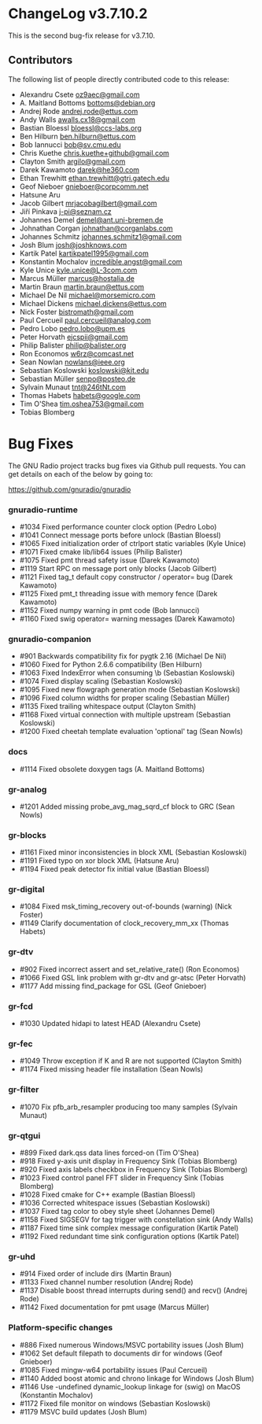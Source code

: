 ChangeLog v3.7.10.2
===================

This is the second bug-fix release for v3.7.10.

Contributors
------------

The following list of people directly contributed code to this
release:

* Alexandru Csete <oz9aec@gmail.com>
* A. Maitland Bottoms <bottoms@debian.org>
* Andrej Rode <andrej.rode@ettus.com>
* Andy Walls <awalls.cx18@gmail.com>
* Bastian Bloessl <bloessl@ccs-labs.org>
* Ben Hilburn <ben.hilburn@ettus.com>
* Bob Iannucci <bob@sv.cmu.edu>
* Chris Kuethe <chris.kuethe+github@gmail.com>
* Clayton Smith <argilo@gmail.com>
* Darek Kawamoto <darek@he360.com>
* Ethan Trewhitt <ethan.trewhitt@gtri.gatech.edu>
* Geof Nieboer <gnieboer@corpcomm.net>
* Hatsune Aru <email witheld>
* Jacob Gilbert <mrjacobagilbert@gmail.com>
* Jiří Pinkava <j-pi@seznam.cz>
* Johannes Demel <demel@ant.uni-bremen.de>
* Johnathan Corgan <johnathan@corganlabs.com>
* Johannes Schmitz <johannes.schmitz1@gmail.com>
* Josh Blum <josh@joshknows.com>
* Kartik Patel <kartikpatel1995@gmail.com>
* Konstantin Mochalov <incredible.angst@gmail.com>
* Kyle Unice <kyle.unice@L-3com.com>
* Marcus Müller <marcus@hostalia.de>
* Martin Braun <martin.braun@ettus.com>
* Michael De Nil <michael@morsemicro.com>
* Michael Dickens <michael.dickens@ettus.com>
* Nick Foster <bistromath@gmail.com>
* Paul Cercueil <paul.cercueil@analog.com>
* Pedro Lobo <pedro.lobo@upm.es>
* Peter Horvath <ejcspii@gmail.com>
* Philip Balister <philip@balister.org>
* Ron Economos <w6rz@comcast.net>
* Sean Nowlan <nowlans@ieee.org>
* Sebastian Koslowski <koslowski@kit.edu>
* Sebastian Müller <senpo@posteo.de>
* Sylvain Munaut <tnt@246tNt.com>
* Thomas Habets <habets@google.com>
* Tim O'Shea <tim.oshea753@gmail.com>
* Tobias Blomberg <email witheld>


Bug Fixes
=========

The GNU Radio project tracks bug fixes via Github pull requests.  You
can get details on each of the below by going to:

https://github.com/gnuradio/gnuradio


### gnuradio-runtime

* \#1034 Fixed performance counter clock option (Pedro Lobo)
* \#1041 Connect message ports before unlock (Bastian Bloessl)
* \#1065 Fixed initialization order of ctrlport static variables (Kyle Unice)
* \#1071 Fixed cmake lib/lib64 issues (Philip Balister)
* \#1075 Fixed pmt thread safety issue (Darek Kawamoto)
* \#1119 Start RPC on message port only blocks (Jacob Gilbert)
* \#1121 Fixed tag_t default copy constructor / operator= bug (Darek Kawamoto)
* \#1125 Fixed pmt_t threading issue with memory fence (Darek Kawamoto)
* \#1152 Fixed numpy warning in pmt code (Bob Iannucci)
* \#1160 Fixed swig operator= warning messages (Darek Kawamoto)


### gnuradio-companion

* \#901  Backwards compatibility fix for pygtk 2.16 (Michael De Nil)
* \#1060 Fixed for Python 2.6.6 compatibility (Ben Hilburn)
* \#1063 Fixed IndexError when consuming \b (Sebastian Koslowski)
* \#1074 Fixed display scaling (Sebastian Koslowski)
* \#1095 Fixed new flowgraph generation mode (Sebastian Koslowski)
* \#1096 Fixed column widths for proper scaling (Sebastian Müller)
* \#1135 Fixed trailing whitespace output (Clayton Smith)
* \#1168 Fixed virtual connection with multiple upstream (Sebastian Koslowski)
* \#1200 Fixed cheetah template evaluation 'optional' tag (Sean Nowls)


### docs

* \#1114 Fixed obsolete doxygen tags (A. Maitland Bottoms)


### gr-analog

* \#1201 Added missing probe_avg_mag_sqrd_cf block to GRC (Sean Nowls)


### gr-blocks

* \#1161 Fixed minor inconsistencies in block XML (Sebastian Koslowski)
* \#1191 Fixed typo on xor block XML (Hatsune Aru)
* \#1194 Fixed peak detector fix initial value (Bastian Bloessl)


### gr-digital

* \#1084 Fixed msk_timing_recovery out-of-bounds (warning) (Nick Foster)
* \#1149 Clarify documentation of clock_recovery_mm_xx (Thomas Habets)


### gr-dtv

* \#902  Fixed incorrect assert and set_relative_rate() (Ron Economos)
* \#1066 Fixed GSL link problem with gr-dtv and gr-atsc (Peter Horvath)
* \#1177 Add missing find_package for GSL (Geof Gnieboer)


### gr-fcd

* \#1030 Updated hidapi to latest HEAD (Alexandru Csete)


### gr-fec

* \#1049 Throw exception if K and R are not supported (Clayton Smith)
* \#1174 Fixed missing header file installation (Sean Nowls)


### gr-filter

* \#1070 Fix pfb_arb_resampler producing too many samples (Sylvain Munaut)


### gr-qtgui

* \#899  Fixed dark.qss data lines forced-on (Tim O'Shea)
* \#918  Fixed y-axis unit display in Frequency Sink (Tobias Blomberg)
* \#920  Fixed axis labels checkbox in Frequency Sink (Tobias Blomberg)
* \#1023 Fixed control panel FFT slider in Frequency Sink (Tobias Blomberg)
* \#1028 Fixed cmake for C++ example (Bastian Bloessl)
* \#1036 Corrected whitespace issues (Sebastian Koslowski)
* \#1037 Fixed tag color to obey style sheet (Johannes Demel)
* \#1158 Fixed SIGSEGV for tag trigger with constellation sink (Andy Walls)
* \#1187 Fixed time sink complex message configuration (Kartik Patel)
* \#1192 Fixed redundant time sink configuration options (Kartik Patel)


### gr-uhd

* \#914  Fixed order of include dirs (Martin Braun)
* \#1133 Fixed channel number resolution (Andrej Rode)
* \#1137 Disable boost thread interrupts during send() and recv() (Andrej Rode)
* \#1142 Fixed documentation for pmt usage (Marcus Müller)


### Platform-specific changes

* \#886  Fixed numerous Windows/MSVC portability issues (Josh Blum)
* \#1062 Set default filepath to documents dir for windows (Geof Gnieboer)
* \#1085 Fixed mingw-w64 portability issues (Paul Cercueil)
* \#1140 Added boost atomic and chrono linkage for Windows (Josh Blum)
* \#1146 Use -undefined dynamic_lookup linkage for (swig) on MacOS (Konstantin Mochalov)
* \#1172 Fixed file monitor on windows (Sebastian Koslowski)
* \#1179 MSVC build updates (Josh Blum)
